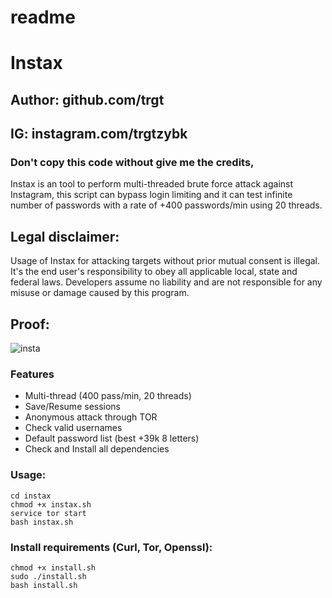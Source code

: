 # readme
# Instax
## Author: github.com/trgt
## IG: instagram.com/trgtzybk
### Don't copy this code without give me the credits, 
Instax is an tool to perform multi-threaded brute force attack against Instagram, this script can bypass login limiting and it can test infinite number of passwords with a rate of +400 passwords/min using 20 threads.
## Legal disclaimer:
Usage of Instax for attacking targets without prior mutual consent is illegal. It's the end user's responsibility to obey all applicable local, state and federal laws. Developers assume no liability and are not responsible for any misuse or damage caused by this program.
## Proof:
![insta](https://user-images.githubusercontent.com/50268203/81773518-694f8800-94b6-11ea-859d-9c2362d71dd4.gif)
### Features
- Multi-thread (400 pass/min, 20 threads)
- Save/Resume sessions
- Anonymous attack through TOR
- Check valid usernames
- Default password list (best +39k 8 letters)
- Check and Install all dependencies
### Usage:
```
cd instax
chmod +x instax.sh
service tor start
bash instax.sh
```
### Install requirements (Curl, Tor, Openssl):

 ```
 chmod +x install.sh
 sudo ./install.sh
 bash install.sh
 ```
